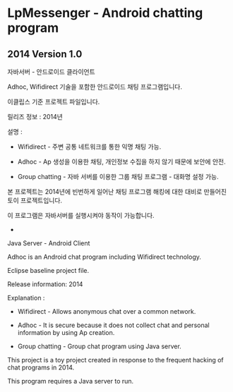 # LpMessenger - Android chatting program

## 2014 Version 1.0

자바서버 - 안드로이드 클라이언트

Adhoc, Wifidirect 기술을 포함한 안드로이드 채팅 프로그램입니다.

이클립스 기준 프로젝트 파일입니다.

릴리즈 정보 : 2014년

설명 :

* Wifidirect - 주변 공통 네트워크를 통한 익명 채팅 가능.

* Adhoc - Ap 생성을 이용한 채팅, 개인정보 수집을 하지 않기 때문에 보안에 안전.

* Group chatting - 자바 서버를 이용한 그룹 채팅 프로그램 - 대화명 설정 가능.

본 프로젝트는 2014년에 빈번하게 일어난 채팅 프로그램 해킹에 대한 대비로 만들어진 토이 프로젝트입니다.

이 프로그램은 자바서버를 실행시켜야 동작이 가능합니다.

-
Java Server - Android Client

Adhoc is an Android chat program including Wifidirect technology.

Eclipse baseline project file.

Release information: 2014

Explanation :

* Wifidirect - Allows anonymous chat over a common network.

* Adhoc - It is secure because it does not collect chat and personal information by using Ap creation.

* Group chatting - Group chat program using Java server.

This project is a toy project created in response to the frequent hacking of chat programs in 2014.

This program requires a Java server to run.
